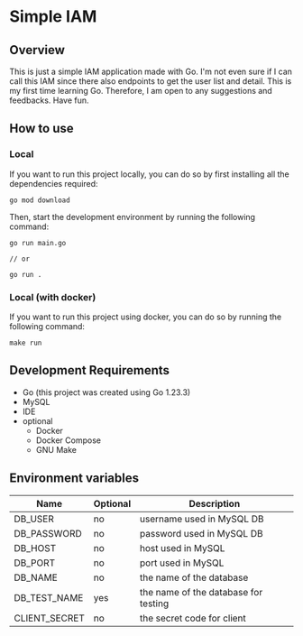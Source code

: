 # Simple IAM

## Overview

This is just a simple IAM application made with Go. I'm not even sure if I can call this IAM since there also endpoints to get the user list and detail. This is my first time learning Go. Therefore, I am open to any suggestions and feedbacks. Have fun.

## How to use

### Local

If you want to run this project locally, you can do so by first installing all the dependencies required:

```
go mod download
```

Then, start the development environment by running the following command:

```
go run main.go

// or

go run .
```

### Local (with docker)

If you want to run this project using docker, you can do so by running the following command:

```
make run
```

## Development Requirements

- Go (this project was created using Go 1.23.3)
- MySQL
- IDE
- optional
  - Docker
  - Docker Compose
  - GNU Make

## Environment variables

| Name          | Optional | Description                          |
| ------------- | -------- | ------------------------------------ |
| DB_USER       | no       | username used in MySQL DB            |
| DB_PASSWORD   | no       | password used in MySQL DB            |
| DB_HOST       | no       | host used in MySQL                   |
| DB_PORT       | no       | port used in MySQL                   |
| DB_NAME       | no       | the name of the database             |
| DB_TEST_NAME  | yes      | the name of the database for testing |
| CLIENT_SECRET | no       | the secret code for client           |
